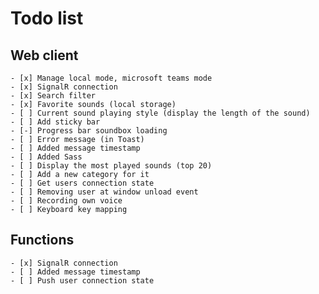 # Todo list

## Web client

    - [x] Manage local mode, microsoft teams mode
    - [x] SignalR connection
    - [x] Search filter
    - [x] Favorite sounds (local storage)
    - [ ] Current sound playing style (display the length of the sound)
    - [ ] Add sticky bar
    - [-] Progress bar soundbox loading
    - [ ] Error message (in Toast)
    - [ ] Added message timestamp
    - [ ] Added Sass
    - [ ] Display the most played sounds (top 20)
    - [ ] Add a new category for it
    - [ ] Get users connection state
    - [ ] Removing user at window unload event
    - [ ] Recording own voice
	- [ ] Keyboard key mapping

## Functions

    - [x] SignalR connection
    - [ ] Added message timestamp
    - [ ] Push user connection state
